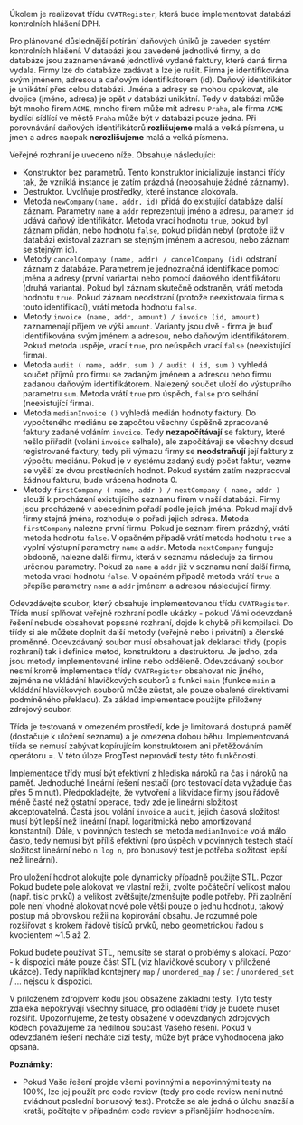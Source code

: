 Úkolem je realizovat třídu `CVATRegister`, která bude implementovat databázi kontrolních hlášení DPH.

Pro plánované důslednější potírání daňových úniků je zaveden systém kontrolních hlášení. V databázi jsou zavedené jednotlivé firmy, a do databáze jsou zaznamenávané jednotlivé vydané faktury, které daná firma vydala. Firmy lze do databáze zadávat a lze je rušit. Firma je identifikována svým jménem, adresou a daňovým identifikátorem (id). Daňový identifikátor je unikátní přes celou databázi. Jména a adresy se mohou opakovat, ale dvojice (jméno, adresa) je opět v databázi unikátní. Tedy v databázi může být mnoho firem `ACME`, mnoho firem může mít adresu `Praha`, ale firma `ACME` bydlící sídlící ve městě `Praha` může být v databázi pouze jedna. Při porovnávání daňových identifikátorů **rozlišujeme** malá a velká písmena, u jmen a adres naopak **nerozlišujeme** malá a velká písmena.

Veřejné rozhraní je uvedeno níže. Obsahuje následující:

- Konstruktor bez parametrů. Tento konstruktor inicializuje instanci třídy tak, že vzniklá instance je zatím prázdná (neobsahuje žádné záznamy).
- Destruktor. Uvolňuje prostředky, které instance alokovala.
- Metoda `newCompany(name, addr, id)` přidá do existující databáze další záznam. Parametry `name` a `addr` reprezentují jméno a adresu, parametr `id` udává daňový identifikátor. Metoda vrací hodnotu `true`, pokud byl záznam přidán, nebo hodnotu `false`, pokud přidán nebyl (protože již v databázi existoval záznam se stejným jménem a adresou, nebo záznam se stejným id).
- Metody `cancelCompany (name, addr) / cancelCompany (id)` odstraní záznam z databáze. Parametrem je jednoznačná identifikace pomocí jména a adresy (první varianta) nebo pomocí daňového identifikátoru (druhá varianta). Pokud byl záznam skutečně odstraněn, vrátí metoda hodnotu `true`. Pokud záznam neodstraní (protože neexistovala firma s touto identifikací), vrátí metoda hodnotu `false`.
- Metody `invoice (name, addr, amount) / invoice (id, amount)` zaznamenají příjem ve výši `amount`. Varianty jsou dvě - firma je buď identifikována svým jménem a adresou, nebo daňovým identifikátorem. Pokud metoda uspěje, vrací `true`, pro neúspěch vrací `false` (neexistující firma).
- Metoda `audit ( name, addr, sum ) / audit ( id, sum )` vyhledá součet příjmů pro firmu se zadaným jménem a adresou nebo firmu zadanou daňovým identifikátorem. Nalezený součet uloží do výstupního parametru `sum`. Metoda vrátí `true` pro úspěch, `false` pro selhání (neexistující firma).
- Metoda `medianInvoice ()` vyhledá medián hodnoty faktury. Do vypočteného mediánu se započtou všechny úspěšně zpracované faktury zadané voláním `invoice`. Tedy **nezapočítávají** se faktury, které nešlo přiřadit (volání `invoice` selhalo), ale započítávají se všechny dosud registrované faktury, tedy při výmazu firmy se **neodstraňují** její faktury z výpočtu mediánu. Pokud je v systému zadaný sudý počet faktur, vezme se vyšší ze dvou prostředních hodnot. Pokud systém zatím nezpracoval žádnou fakturu, bude vrácena hodnota 0.
- Metody `firstCompany ( name, addr ) / nextCompany ( name, addr )` slouží k procházení existujícího seznamu firem v naší databázi. Firmy jsou procházené v abecedním pořadí podle jejich jména. Pokud mají dvě firmy stejná jména, rozhoduje o pořadí jejich adresa. Metoda `firstCompany` nalezne první firmu. Pokud je seznam firem prázdný, vrátí metoda hodnotu `false`. V opačném případě vrátí metoda hodnotu `true` a vyplní výstupní parametry `name` a `addr`. Metoda `nextCompany` funguje obdobně, nalezne další firmu, která v seznamu následuje za firmou určenou parametry. Pokud za `name` a `addr` již v seznamu není další firma, metoda vrací hodnotu `false`. V opačném případě metoda vrátí `true` a přepíše parametry `name` a `addr` jménem a adresou následující firmy.

Odevzdávejte soubor, který obsahuje implementovanou třídu `CVATRegister`. Třída musí splňovat veřejné rozhraní podle ukázky - pokud Vámi odevzdané řešení nebude obsahovat popsané rozhraní, dojde k chybě při kompilaci. Do třídy si ale můžete doplnit další metody (veřejné nebo i privátní) a členské proměnné. Odevzdávaný soubor musí obsahovat jak deklaraci třídy (popis rozhraní) tak i definice metod, konstruktoru a destruktoru. Je jedno, zda jsou metody implementované inline nebo odděleně. Odevzdávaný soubor nesmí kromě implementace třídy `CVATRegister` obsahovat nic jiného, zejména ne vkládání hlavičkových souborů a funkci `main` (funkce `main` a vkládání hlavičkových souborů může zůstat, ale pouze obalené direktivami podmíněného překladu). Za základ implementace použijte přiložený zdrojový soubor.

Třída je testovaná v omezeném prostředí, kde je limitovaná dostupná paměť (dostačuje k uložení seznamu) a je omezena dobou běhu. Implementovaná třída se nemusí zabývat kopírujícím konstruktorem ani přetěžováním operátoru =. V této úloze ProgTest neprovádí testy této funkčnosti.

Implementace třídy musí být efektivní z hlediska nároků na čas i nároků na paměť. Jednoduché lineární řešení nestačí (pro testovací data vyžaduje čas přes 5 minut). Předpokládejte, že vytvoření a likvidace firmy jsou řádově méně časté než ostatní operace, tedy zde je lineární složitost akceptovatelná. Častá jsou volání `invoice` a `audit`, jejich časová složitost musí být lepší než lineární (např. logaritmická nebo amortizovaná konstantní). Dále, v povinných testech se metoda `medianInvoice` volá málo často, tedy nemusí být příliš efektivní (pro úspěch v povinných testech stačí složitost lineární nebo `n log n`, pro bonusový test je potřeba složitost lepší než lineární).

Pro uložení hodnot alokujte pole dynamicky případně použijte STL. Pozor Pokud budete pole alokovat ve vlastní režii, zvolte počáteční velikost malou (např. tisíc prvků) a velikost zvětšujte/zmenšujte podle potřeby. Při zaplnění pole není vhodné alokovat nové pole větší pouze o jednu hodnotu, takový postup má obrovskou režii na kopírování obsahu. Je rozumné pole rozšiřovat s krokem řádově tisíců prvků, nebo geometrickou řadou s kvocientem ~1.5 až 2.

Pokud budete používat STL, nemusíte se starat o problémy s alokací. Pozor - k dispozici máte pouze část STL (viz hlavičkové soubory v přiložené ukázce). Tedy například kontejnery `map` / `unordered_map` / `set` / `unordered_set` / ... nejsou k dispozici.

V přiloženém zdrojovém kódu jsou obsažené základní testy. Tyto testy zdaleka nepokrývají všechny situace, pro odladění třídy je budete muset rozšířit. Upozorňujeme, že testy obsažené v odevzdaných zdrojových kódech považujeme za nedílnou součást Vašeho řešení. Pokud v odevzdaném řešení necháte cizí testy, může být práce vyhodnocena jako opsaná.

**Poznámky:**

- Pokud Vaše řešení projde všemi povinnými a nepovinnými testy na 100%, lze jej použít pro code review (tedy pro code review není nutné zvládnout poslední bonusový test). Protože se ale jedná o úlohu snazší a kratší, počítejte v případném code review s přísnějším hodnocením.